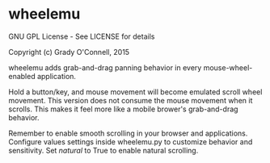 # wheelemu

GNU GPL License - See LICENSE for details

Copyright (c) Grady O'Connell, 2015

wheelemu adds grab-and-drag panning behavior in every mouse-wheel-enabled application.

Hold a button/key, and mouse movement will become emulated scroll wheel movement.
This version does not consume the mouse movement when it scrolls.  This makes
it feel more like a mobile brower's grab-and-drag behavior.

Remember to enable smooth scrolling in your browser and applications.
Configure values settings inside wheelemu.py to customize behavior and sensitivity.
Set *natural* to True to enable natural scrolling.

